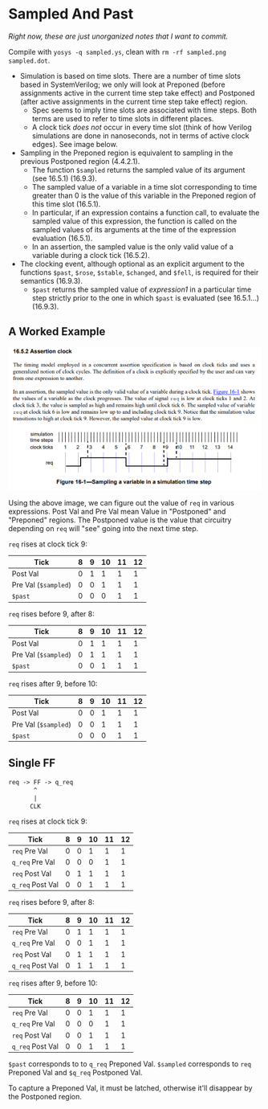 # Sampled And Past

_Right now, these are just unorganized notes that I want to commit._

Compile with `yosys -q sampled.ys`, clean with `rm -rf sampled.png sampled.dot`.

* Simulation is based on time slots. There are a number of time slots based in
  SystemVerilog; we only will look at Preponed (before assignments active
  in the current time step take effect) and Postponed (after active assignments
  in the current time step take effect) region.
  * Spec seems to imply time slots are associated with time steps. Both
    terms are used to refer to time slots in different places.
  * A clock tick _does not_ occur in every time slot (think of how Verilog
    simulations are done in nanoseconds, not in terms of active clock edges).
    See image below.
* Sampling in the Preponed region is equivalent to sampling in the previous
  Postponed region (4.4.2.1).
  * The function `$sampled` returns the sampled value of its argument
    (see 16.5.1) (16.9.3).
  * The sampled value of a variable in a time slot corresponding to time
    greater than 0 is the value of this variable in the Preponed region of this
    time slot (16.5.1).
  * In particular, if an expression contains a function call, to evaluate the
    sampled value of this expression, the function is called on the sampled
    values of its arguments at the time of the expression evaluation (16.5.1).
  * In an assertion, the sampled value is the only valid value of a variable
    during a clock tick (16.5.2).
* The clocking event, although optional as an explicit argument to the
  functions `$past`, `$rose`, `$stable`, `$changed`, and `$fell`, is required
  for their semantics (16.9.3).
  * `$past` returns the sampled value of _expression1_ in a particular time step
    strictly prior to the one in which `$past` is evaluated (see 16.5.1...)
    (16.9.3).

## A Worked Example

![](./sva_spec.png)

Using the above image, we can figure out the value of `req` in various
expressions. Post Val and Pre Val mean Value in "Postponed" and "Preponed"
regions. The Postponed value is the value that circuitry depending on `req`
will "see" going into the next time step.

`req` rises at clock tick 9:

|Tick                |8|9|10|11|12|
|--------------------|-|-|--|--|--|
|Post Val            |0|1| 1| 1| 1|
|Pre Val (`$sampled`)|0|0| 1| 1| 1|
|`$past`             |0|0| 0| 1| 1|

`req` rises before 9, after 8:

|Tick                |8|9|10|11|12|
|--------------------|-|-|--|--|--|
|Post Val            |0|1| 1| 1| 1|
|Pre Val (`$sampled`)|0|1| 1| 1| 1|
|`$past`             |0|0| 1| 1| 1|

`req` rises after 9, before 10:

|Tick                |8|9|10|11|12|
|--------------------|-|-|--|--|--|
|Post Val            |0|0| 1| 1| 1|
|Pre Val (`$sampled`)|0|0| 1| 1| 1|
|`$past`             |0|0| 0| 1| 1|


## Single FF

```
req -> FF -> q_req
       ^
       |
      CLK
```

`req` rises at clock tick 9:

|Tick              |8|9|10|11|12|
|------------------|-|-|--|--|--|
|`req` Pre Val     |0|0| 1| 1| 1|
|`q_req` Pre Val   |0|0| 0| 1| 1|
|`req` Post Val    |0|1| 1| 1| 1|
|`q_req` Post Val  |0|0| 1| 1| 1|

`req` rises before 9, after 8:

|Tick              |8|9|10|11|12|
|------------------|-|-|--|--|--|
|`req` Pre Val     |0|1| 1| 1| 1|
|`q_req` Pre Val   |0|0| 1| 1| 1|
|`req` Post Val    |0|1| 1| 1| 1|
|`q_req` Post Val  |0|1| 1| 1| 1|

`req` rises after 9, before 10:

|Tick              |8|9|10|11|12|
|------------------|-|-|--|--|--|
|`req` Pre Val     |0|0| 1| 1| 1|
|`q_req` Pre Val   |0|0| 0| 1| 1|
|`req` Post Val    |0|0| 1| 1| 1|
|`q_req` Post Val  |0|0| 1| 1| 1|

`$past` corresponds to to `q_req` Preponed Val.
`$sampled` corresponds to `req` Preponed Val and `$q_req` Postponed Val.

To capture a Preponed Val, it must be latched, otherwise it'll disappear
by the Postponed region.
